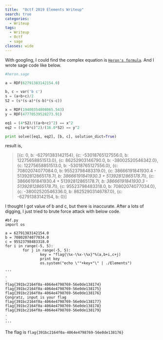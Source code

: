 ```yaml
---
title:  "0ctf 2019 Elements Writeup"
search: true
categories: 
  - Writeup
tags:
  - Writeup
  - 0ctf
  - sage
classes: wide
---
```



With googling, I could find the complex equation is [`Heron's formula`](https://en.wikipedia.org/wiki/Heron%27s_formula). And I wrote sage code like below.


```python
#heron.sage

a = RDF(62791383142154.0)

b, c = var('b c')
s = (a+b+c)/2
S2 = (s*(s-a)*(s-b)*(s-c))

x = RDF(19400354808065.543)
y = RDF(47770539528273.91)

eq1 = (4*S2)/((a+b+c)^2) == x^2
eq2 = ((a*b*c)^2)/(16.0*S2) == y^2

print solve([eq1, eq2], [b, c], solution_dict=True)
```


result is,


> [{c: 0, b: -62791383142154}, {c: -53018765127556.0, b: 12275658851513.0}, {c: 86252903146790.0, b: -38002520546342.0}, {c: 12275658851513.0, b: -53018765127556.0}, {c: 70802074077084.0, b: 95523798483319.0}, {c: 38666191841930.4 - 51392812865178.7*I, b: 38666191841930.3 + 51392812865178.7*I}, {c: 38666191841930.4 + 51392812865178.7*I, b: 38666191841930.3 - 51392812865178.7*I}, {c: 95523798483318.0, b: 70802074077034.0}, {c: -38002520546336.0, b: 86252903146787.0}, {c: -62791383142154, b: 0}]


I thought I got value of b and c, but there is inaccurate. After a lots of digging, I just tried to brute force attack with below code.


~~~
#bf.py
import os

a = 62791383142154.0
b = 70802074077034.0
c = 95523798483318.0
for i in range(-5, 5):
        for j in range(-5, 5):
                key = "flag{\%x-\%x-\%x}"%(a,b+i,c+j)
                print key
                os.system("echo \""+key+"\" | ./Elements")

'''
.
.
flag{391bc2164f0a-4064e4798769-56e0de138174}
flag{391bc2164f0a-4064e4798769-56e0de138175}
flag{391bc2164f0a-4064e4798769-56e0de138176}
Congratz, input is your flag
flag{391bc2164f0a-4064e4798769-56e0de138177}
flag{391bc2164f0a-4064e4798769-56e0de138178}
flag{391bc2164f0a-4064e4798769-56e0de138179}
.
.
'''
~~~


The flag is `flag{391bc2164f0a-4064e4798769-56e0de138176}`
